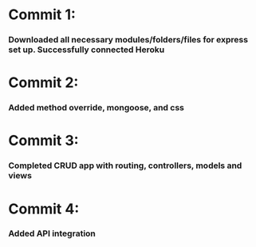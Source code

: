 # Commit 1:
### Downloaded all necessary modules/folders/files for express set up. Successfully connected Heroku

# Commit 2:
### Added method override, mongoose, and css

# Commit 3: 
### Completed CRUD app with routing, controllers, models and views


# Commit 4:
### Added API integration

